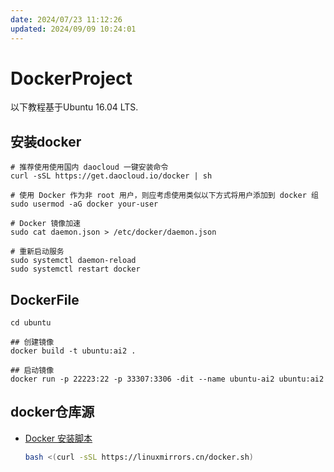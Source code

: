 ```yaml
---
date: 2024/07/23 11:12:26
updated: 2024/09/09 10:24:01
---
```


# DockerProject

以下教程基于Ubuntu 16.04 LTS.

## 安装docker

    # 推荐使用使用国内 daocloud 一键安装命令
    curl -sSL https://get.daocloud.io/docker | sh

    # 使用 Docker 作为非 root 用户，则应考虑使用类似以下方式将用户添加到 docker 组
    sudo usermod -aG docker your-user

    # Docker 镜像加速
    sudo cat daemon.json > /etc/docker/daemon.json

    # 重新启动服务
    sudo systemctl daemon-reload
    sudo systemctl restart docker

## DockerFile

    cd ubuntu

    ## 创建镜像
    docker build -t ubuntu:ai2 .
    
    ## 启动镜像
    docker run -p 22223:22 -p 33307:3306 -dit --name ubuntu-ai2 ubuntu:ai2

## docker仓库源

- [Docker 安装脚本](https://linuxmirrors.cn/other/)

    ```bash
    bash <(curl -sSL https://linuxmirrors.cn/docker.sh)
    ```
